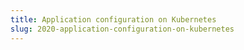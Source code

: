 ```yaml
---
title: Application configuration on Kubernetes
slug: 2020-application-configuration-on-kubernetes
---
```

